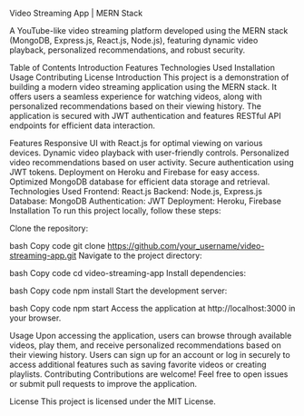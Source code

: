 Video Streaming App | MERN Stack

A YouTube-like video streaming platform developed using the MERN stack (MongoDB, Express.js, React.js, Node.js), featuring dynamic video playback, personalized recommendations, and robust security.

Table of Contents
Introduction
Features
Technologies Used
Installation
Usage
Contributing
License
Introduction
This project is a demonstration of building a modern video streaming application using the MERN stack. It offers users a seamless experience for watching videos, along with personalized recommendations based on their viewing history. The application is secured with JWT authentication and features RESTful API endpoints for efficient data interaction.

Features
Responsive UI with React.js for optimal viewing on various devices.
Dynamic video playback with user-friendly controls.
Personalized video recommendations based on user activity.
Secure authentication using JWT tokens.
Deployment on Heroku and Firebase for easy access.
Optimized MongoDB database for efficient data storage and retrieval.
Technologies Used
Frontend: React.js
Backend: Node.js, Express.js
Database: MongoDB
Authentication: JWT
Deployment: Heroku, Firebase
Installation
To run this project locally, follow these steps:

Clone the repository:

bash
Copy code
git clone https://github.com/your_username/video-streaming-app.git
Navigate to the project directory:

bash
Copy code
cd video-streaming-app
Install dependencies:

bash
Copy code
npm install
Start the development server:

bash
Copy code
npm start
Access the application at http://localhost:3000 in your browser.

Usage
Upon accessing the application, users can browse through available videos, play them, and receive personalized recommendations based on their viewing history.
Users can sign up for an account or log in securely to access additional features such as saving favorite videos or creating playlists.
Contributing
Contributions are welcome! Feel free to open issues or submit pull requests to improve the application.

License
This project is licensed under the MIT License.
